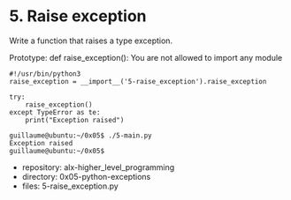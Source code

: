 # 5. Raise exception



Write a function that raises a type exception.

Prototype: def raise_exception():
You are not allowed to import any module

```guillaume@ubuntu:~/0x05$ cat 5-main.py
#!/usr/bin/python3
raise_exception = __import__('5-raise_exception').raise_exception

try:
    raise_exception()
except TypeError as te:
    print("Exception raised")

guillaume@ubuntu:~/0x05$ ./5-main.py
Exception raised
guillaume@ubuntu:~/0x05$ 
```


 - repository: alx-higher_level_programming
 - directory: 0x05-python-exceptions
 - files: 5-raise_exception.py
